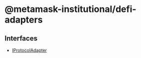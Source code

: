 # @metamask-institutional/defi-adapters

## Interfaces

- [IProtocolAdapter](interfaces/IProtocolAdapter.md)
